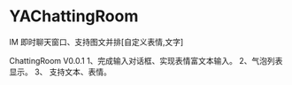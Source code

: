 # YAChattingRoom
IM 即时聊天窗口、支持图文并排[自定义表情,文字]

ChattingRoom V0.0.1
1、完成输入对话框、实现表情富文本输入。
2、气泡列表显示。
3、 支持文本、表情。
 
